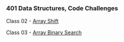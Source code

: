 ### 401 Data Structures, Code Challenges

Class 02 - [Array Shift](https://github.com/Jarrell28/data-structures-and-algorithms/tree/array-shift/challenges/arrayShift)

Class 03 - [Array Binary Search]()
